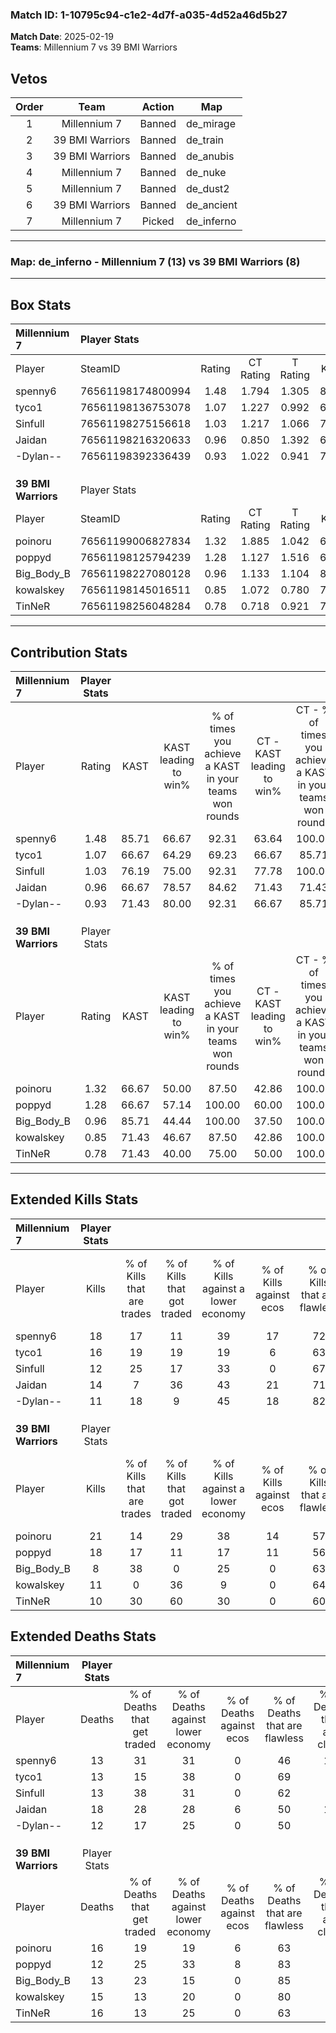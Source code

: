 ### Match ID: 1-10795c94-c1e2-4d7f-a035-4d52a46d5b27  
**Match Date**: 2025-02-19  
**Teams**: Millennium 7 vs 39 BMI Warriors  

## Vetos  

| Order | Team | Action | Map |
| :---: | :--: | :----: | --- |
| 1 | Millennium 7 | Banned | de_mirage |
| 2 | 39 BMI Warriors | Banned | de_train |
| 3 | 39 BMI Warriors | Banned | de_anubis |
| 4 | Millennium 7 | Banned | de_nuke |
| 5 | Millennium 7 | Banned | de_dust2 |
| 6 | 39 BMI Warriors | Banned | de_ancient |
| 7 | Millennium 7 | Picked | de_inferno |

---  

### **Map**: de_inferno - Millennium 7 (13) vs 39 BMI Warriors (8)  
---  

## Box Stats  

| **Millennium 7**    | Player Stats      |        |           |          |       |       |       |         |        |      |     |
| :- | :- | :-: | :-: | :-: | :-: | :-: | :-: | :-: | :-: | :-: | :-: |
| Player              | SteamID           | Rating | CT Rating | T Rating | KAST  |  ADR  | Kills | Assists | Deaths | K/D  | HS% |
| spenny6             | 76561198174800994 |  1.48  |   1.794   |  1.305   | 85.71 | 106.1 |  18   |    9    |   13   | 1.38 | 50  |
| tyco1               | 76561198136753078 |  1.07  |   1.227   |  0.992   | 66.67 | 58.0  |  16   |    2    |   13   | 1.23 | 68  |
| Sinfull             | 76561198275156618 |  1.03  |   1.217   |  1.066   | 76.19 | 65.7  |  12   |    7    |   13   | 0.92 | 33  |
| Jaidan              | 76561198216320633 |  0.96  |   0.850   |  1.392   | 66.67 | 79.5  |  14   |    7    |   18   | 0.78 | 85  |
| -Dylan--            | 76561198392336439 |  0.93  |   1.022   |  0.941   | 71.43 | 57.6  |  11   |    4    |   12   | 0.92 | 54  |
|                     |                   |        |           |          |       |       |       |         |        |      |     |
|                     |                   |        |           |          |       |       |       |         |        |      |     |
|                     |                   |        |           |          |       |       |       |         |        |      |     |
| **39 BMI Warriors** | Player Stats      |        |           |          |       |       |       |         |        |      |     |
| Player              | SteamID           | Rating | CT Rating | T Rating | KAST  |  ADR  | Kills | Assists | Deaths | K/D  | HS% |
| poinoru             | 76561199006827834 |  1.32  |   1.885   |  1.042   | 66.67 | 93.0  |  21   |    3    |   16   | 1.31 | 52  |
| poppyd              | 76561198125794239 |  1.28  |   1.127   |  1.516   | 66.67 | 83.9  |  18   |    5    |   12   | 1.50 | 50  |
| Big_Body_B          | 76561198227080128 |  0.96  |   1.133   |  1.104   | 85.71 | 70.0  |   8   |   10    |   13   | 0.62 | 37  |
| kowalskey           | 76561198145016511 |  0.85  |   1.072   |  0.780   | 71.43 | 55.6  |  11   |    3    |   15   | 0.73 | 72  |
| TinNeR              | 76561198256048284 |  0.78  |   0.718   |  0.921   | 71.43 | 56.3  |  10   |    3    |   16   | 0.63 | 50  |
---  

## Contribution Stats  

| **Millennium 7**    | Player Stats |       |                      |                                                        |                           |                                                             |                          |                                                            |
| :- | :-: | :-: | :-: | :-: | :-: | :-: | :-: | :-: |
| Player              |    Rating    | KAST  | KAST leading to win% | % of times you achieve a KAST in your teams won rounds | CT - KAST leading to win% | CT - % of times you achieve a KAST in your teams won rounds | T - KAST leading to win% | T - % of times you achieve a KAST in your teams won rounds |
| spenny6             |     1.48     | 85.71 |        66.67         |                         92.31                          |           63.64           |                           100.00                            |          71.43           |                           83.33                            |
| tyco1               |     1.07     | 66.67 |        64.29         |                         69.23                          |           66.67           |                            85.71                            |          60.00           |                           50.00                            |
| Sinfull             |     1.03     | 76.19 |        75.00         |                         92.31                          |           77.78           |                           100.00                            |          71.43           |                           83.33                            |
| Jaidan              |     0.96     | 66.67 |        78.57         |                         84.62                          |           71.43           |                            71.43                            |          85.71           |                           100.00                           |
| -Dylan--            |     0.93     | 71.43 |        80.00         |                         92.31                          |           66.67           |                            85.71                            |          100.00          |                           100.00                           |
|                     |              |       |                      |                                                        |                           |                                                             |                          |                                                            |
|                     |              |       |                      |                                                        |                           |                                                             |                          |                                                            |
|                     |              |       |                      |                                                        |                           |                                                             |                          |                                                            |
| **39 BMI Warriors** | Player Stats |       |                      |                                                        |                           |                                                             |                          |                                                            |
| Player              |    Rating    | KAST  | KAST leading to win% | % of times you achieve a KAST in your teams won rounds | CT - KAST leading to win% | CT - % of times you achieve a KAST in your teams won rounds | T - KAST leading to win% | T - % of times you achieve a KAST in your teams won rounds |
| poinoru             |     1.32     | 66.67 |        50.00         |                         87.50                          |           42.86           |                           100.00                            |          57.14           |                           80.00                            |
| poppyd              |     1.28     | 66.67 |        57.14         |                         100.00                         |           60.00           |                           100.00                            |          55.56           |                           100.00                           |
| Big_Body_B          |     0.96     | 85.71 |        44.44         |                         100.00                         |           37.50           |                           100.00                            |          50.00           |                           100.00                           |
| kowalskey           |     0.85     | 71.43 |        46.67         |                         87.50                          |           42.86           |                           100.00                            |          50.00           |                           80.00                            |
| TinNeR              |     0.78     | 71.43 |        40.00         |                         75.00                          |           50.00           |                           100.00                            |          33.33           |                           60.00                            |
---  

## Extended Kills Stats  

| **Millennium 7**    | Player Stats |                            |                            |                                    |                         |                              |                                 |                                       |                    |           |
| :- | :-: | :-: | :-: | :-: | :-: | :-: | :-: | :-: | :-: | :-: |
| Player              |    Kills     | % of Kills that are trades | % of Kills that got traded | % of Kills against a lower economy | % of Kills against ecos | % of Kills that are flawless | % of Kills that are close duels | % of Kills that are assisted by flash | Pistol Round Kills | AWP Kills |
| spenny6             |      18      |             17             |             11             |                 39                 |           17            |              72              |                6                |                   6                   |         0          |     2     |
| tyco1               |      16      |             19             |             19             |                 19                 |            6            |              63              |                0                |                   0                   |         0          |     1     |
| Sinfull             |      12      |             25             |             17             |                 33                 |            0            |              67              |                0                |                   0                   |         0          |     0     |
| Jaidan              |      14      |             7              |             36             |                 43                 |           21            |              71              |                7                |                   0                   |         0          |     4     |
| -Dylan--            |      11      |             18             |             9              |                 45                 |           18            |              82              |                0                |                   0                   |         3          |     1     |
|                     |              |                            |                            |                                    |                         |                              |                                 |                                       |                    |           |
|                     |              |                            |                            |                                    |                         |                              |                                 |                                       |                    |           |
|                     |              |                            |                            |                                    |                         |                              |                                 |                                       |                    |           |
| **39 BMI Warriors** | Player Stats |                            |                            |                                    |                         |                              |                                 |                                       |                    |           |
| Player              |    Kills     | % of Kills that are trades | % of Kills that got traded | % of Kills against a lower economy | % of Kills against ecos | % of Kills that are flawless | % of Kills that are close duels | % of Kills that are assisted by flash | Pistol Round Kills | AWP Kills |
| poinoru             |      21      |             14             |             29             |                 38                 |           14            |              57              |                5                |                   0                   |         2          |     2     |
| poppyd              |      18      |             17             |             11             |                 17                 |           11            |              56              |                6                |                   0                   |         0          |     1     |
| Big_Body_B          |      8       |             38             |             0              |                 25                 |            0            |              63              |               13                |                   0                   |         0          |     1     |
| kowalskey           |      11      |             0              |             36             |                 9                  |            0            |              64              |               18                |                   0                   |         0          |     2     |
| TinNeR              |      10      |             30             |             60             |                 30                 |            0            |              60              |               10                |                   0                   |         0          |     0     |
## Extended Deaths Stats  

| **Millennium 7**    | Player Stats |                             |                                   |                          |                               |                            |                           |               |
| :- | :-: | :-: | :-: | :-: | :-: | :-: | :-: | :-: |
| Player              |    Deaths    | % of Deaths that get traded | % of Deaths against lower economy | % of Deaths against ecos | % of Deaths that are flawless | % of Deaths that are close | % of Deaths while blinded | Deaths to AWP |
| spenny6             |      13      |             31              |                31                 |            0             |              46               |             15             |             0             |       0       |
| tyco1               |      13      |             15              |                38                 |            0             |              69               |             0              |             0             |       0       |
| Sinfull             |      13      |             38              |                31                 |            0             |              62               |             8              |             0             |       0       |
| Jaidan              |      18      |             28              |                28                 |            6             |              50               |             17             |             0             |       0       |
| -Dylan--            |      12      |             17              |                25                 |            0             |              50               |             0              |             0             |       2       |
|                     |              |                             |                                   |                          |                               |                            |                           |               |
|                     |              |                             |                                   |                          |                               |                            |                           |               |
|                     |              |                             |                                   |                          |                               |                            |                           |               |
| **39 BMI Warriors** | Player Stats |                             |                                   |                          |                               |                            |                           |               |
| Player              |    Deaths    | % of Deaths that get traded | % of Deaths against lower economy | % of Deaths against ecos | % of Deaths that are flawless | % of Deaths that are close | % of Deaths while blinded | Deaths to AWP |
| poinoru             |      16      |             19              |                19                 |            6             |              63               |             6              |             0             |       0       |
| poppyd              |      12      |             25              |                33                 |            8             |              83               |             0              |             0             |       1       |
| Big_Body_B          |      13      |             23              |                15                 |            0             |              85               |             8              |             8             |       0       |
| kowalskey           |      15      |             13              |                20                 |            0             |              80               |             0              |             0             |       1       |
| TinNeR              |      16      |             13              |                25                 |            0             |              63               |             0              |             0             |       1       |
